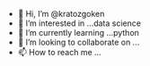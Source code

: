 - 👋 Hi, I’m @kratozgoken
- 👀 I’m interested in ...data science
- 🌱 I’m currently learning ...python
- 💞️ I’m looking to collaborate on ...
- 📫 How to reach me ...

<!---
kratozgoken/kratozgoken is a ✨ special ✨ repository because its `README.md` (this file) appears on your GitHub profile.
You can click the Preview link to take a look at your changes.
--->
